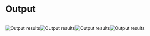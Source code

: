 
<h1>Output</h1>
<br>
<table>
<img src= "https://github.com/TariqMehmood1004/FlutterApp/blob/main/Output/1.jpg" alt="Output results">
<img src= "https://github.com/TariqMehmood1004/FlutterApp/blob/main/Output/2.jpg" alt="Output results">
<img src= "https://github.com/TariqMehmood1004/FlutterApp/blob/main/Output/3.jpg" alt="Output results">
<img src= "https://github.com/TariqMehmood1004/FlutterApp/blob/main/Output/4.jpg" alt="Output results">
</table>
